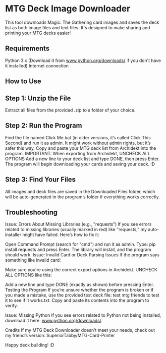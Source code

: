 # MTG Deck Image Downloader
This tool downloads Magic: The Gathering card images and saves the deck list as both image files and text files. It's designed to make sharing and printing your MTG decks easier!

## Requirements
Python 3.x (Download it from www.python.org/downloads/ if you don't have it installed)
Internet connection
## How to Use
## Step 1: Unzip the File
Extract all files from the provided .zip to a folder of your choice.

## Step 2: Run the Program
Find the file named Click Me.bat (in older versions, it’s called Click This Second) and run it as admin. It might work without admin rights, but it’s safer this way.
Copy and paste your MTG deck list from Archidekt into the program.
IMPORTANT: When exporting from Archidekt, UNCHECK ALL OPTIONS
Add a new line to your deck list and type DONE, then press Enter. The program will begin downloading your cards and saving your deck. :D

## Step 3: Find Your Files
All images and deck files are saved in the Downloaded Files folder, which will be auto-generated in the program’s folder if everything works correctly.

## Troubleshooting
Issue: Errors About Missing Libraries (e.g., "requests")
If you see errors related to missing libraries (usually marked in red) like "requests," my auto-installer might have failed. Here’s how to fix it:

Open Command Prompt (search for "cmd") and run it as admin.
Type: pip install requests and press Enter.
The library will install, and the program should work.
Issue: Invalid Card or Deck Parsing Issues
If the program says something like invalid card:

Make sure you're using the correct export options in Archidekt. UNCHECK ALL OPTIONS like this:



Add a new line and type DONE (exactly as shown) before pressing Enter.
Testing the Program
If you’re unsure whether the program is broken or if you made a mistake, use the provided test deck file: test mtg friends to test it to see if it works.txt. Copy and paste its contents into the program to verify.

Issue: Missing Python
If you see errors related to Python not being installed, download it here: www.python.org/downloads/.

Credits
If my MTG Deck Downloader doesn't meet your needs, check out my friend’s version:
SuperiorTabby/MTG-Card-Printer

Happy deck building! :D

